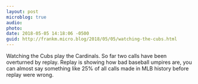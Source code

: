 ```yaml
---
layout: post
microblog: true
audio: 
photo: 
date: 2018-05-05 14:18:06 -0500
guid: http://frankm.micro.blog/2018/05/05/watching-the-cubs.html
---
```

Watching the Cubs play the Cardinals. So far two calls have been overturned by replay. Replay is showing how bad baseball umpires are, you can almost say something like 25% of all calls made in MLB history before replay were wrong. 
